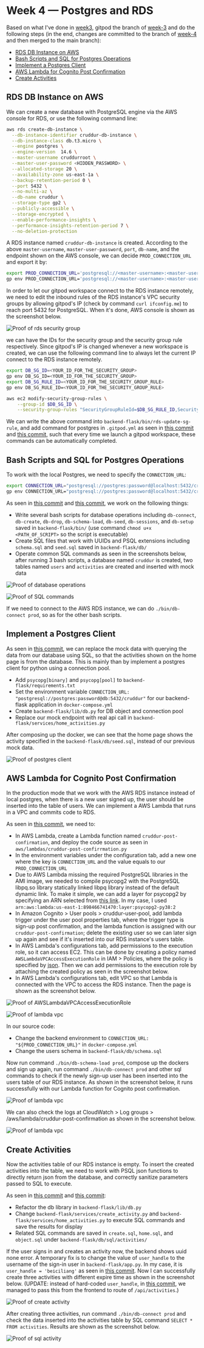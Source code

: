 # Week 4 — Postgres and RDS

Based on what I've done in [week3](https://github.com/beiciliang/aws-bootcamp-cruddur-2023/blob/main/journal/week3.md), gitpod the branch of [week-3](https://github.com/beiciliang/aws-bootcamp-cruddur-2023/tree/week-3) and do the following steps (in the end, changes are committed to the branch of [week-4](https://github.com/beiciliang/aws-bootcamp-cruddur-2023/tree/week-4) and then merged to the main branch):

- [RDS DB Instance on AWS](#rds-db-instance-on-aws)
- [Bash Scripts and SQL for Postgres Operations](#bash-scripts-and-sql-for-postgres-operations)
- [Implement a Postgres Client](#implement-a-postgres-client)
- [AWS Lambda for Cognito Post Confirmation](#aws-lambda-for-cognito-post-confirmation)
- [Create Activities](#create-activities)

## RDS DB Instance on AWS

We can create a new database with PostgreSQL engine via the AWS console for RDS, or use the following command line:

```sh
aws rds create-db-instance \
  --db-instance-identifier cruddur-db-instance \
  --db-instance-class db.t3.micro \
  --engine postgres \
  --engine-version  14.6 \
  --master-username cruddurroot \
  --master-user-password <HIDDEN_PASSWORD> \
  --allocated-storage 20 \
  --availability-zone us-east-1a \
  --backup-retention-period 0 \
  --port 5432 \
  --no-multi-az \
  --db-name cruddur \
  --storage-type gp2 \
  --publicly-accessible \
  --storage-encrypted \
  --enable-performance-insights \
  --performance-insights-retention-period 7 \
  --no-deletion-protection
```

A RDS instance named `cruddur-db-instance` is created. According to the above `master-username`, `master-user-password`, `port`, `db-name`, and the endpoint shown on the AWS console, we can decide `PROD_CONNECTION_URL` and export it by:

```sh
export PROD_CONNECTION_URL='postgresql://<master-username>:<master-user-password>@<aws-rds-endpoint>:<port>/<db-name>'
gp env PROD_CONNECTION_URL='postgresql://<master-username>:<master-user-password>@<aws-rds-endpoint>:<port>/<db-name>'
```

In order to let our gitpod workspace connect to the RDS instance remotely, we need to edit the inbound rules of the RDS instance's VPC security groups by allowing gitpod's IP (check by command `curl ifconfig.me`) to reach port 5432 for PostgreSQL. When it's done, AWS console is shown as the screenshot below.

![Proof of rds security group](assets/week04-rds-security-group.png)

we can have the IDs for the security group and the security group rule respectively. Since gitpod's IP is changed whenever a new workspace is created, we can use the following command line to always let the current IP connect to the RDS instance remotely.

```sh
export DB_SG_ID=<YOUR_ID_FOR_THE_SECURITY_GROUP>
gp env DB_SG_ID=<YOUR_ID_FOR_THE_SECURITY_GROUP>
export DB_SG_RULE_ID=<YOUR_ID_FOR_THE_SECURITY_GROUP_RULE>
gp env DB_SG_RULE_ID=<YOUR_ID_FOR_THE_SECURITY_GROUP_RULE>

aws ec2 modify-security-group-rules \
    --group-id $DB_SG_ID \
    --security-group-rules "SecurityGroupRuleId=$DB_SG_RULE_ID,SecurityGroupRule={IpProtocol=tcp,FromPort=5432,ToPort=5432,CidrIpv4=$GITPOD_IP/32}"
```

We can write the above command into `backend-flask/bin/rds-update-sg-rule`, and add command for postgres in `.gitpod.yml` as seen in [this commit](https://github.com/beiciliang/aws-bootcamp-cruddur-2023/commit/24c7fb96ed7cad7abd77bb0775bb8acf69144120) and [this commit](https://github.com/beiciliang/aws-bootcamp-cruddur-2023/commit/c4344adae9b75746c6ac8949a64ddde0e029b237), such that every time we launch a gitpod workspace, these commands can be automatically completed.

## Bash Scripts and SQL for Postgres Operations

To work with the local Postgres, we need to specify the `CONNECTION_URL`:

```sh
export CONNECTION_URL="postgresql://postgres:password@localhost:5432/cruddur"
gp env CONNECTION_URL="postgresql://postgres:password@localhost:5432/cruddur"
```

As seen in [this commit](https://github.com/beiciliang/aws-bootcamp-cruddur-2023/commit/46f021985c802fb1cce72d1867cbcfd8475a402d) and [this commit](https://github.com/beiciliang/aws-bootcamp-cruddur-2023/commit/dd96dcde1b38d95f09d12b761a56b21ce99789f9), we work on the following things:

- Write several bash scripts for database operations including `db-connect`, `db-create`, `db-drop`, `db-schema-load`, `db-seed`, `db-sessions`, and `db-setup` saved in `backend-flask/bin/` (use command `chmod u+x <PATH_OF_SCRIPT>` so the script is executable)
- Create SQL files that work with UUIDs and PSQL extensions including `schema.sql` and `seed.sql` saved in `backend-flask/db/`
- Operate common SQL commands as seen in the screenshots below, after running 3 bash scripts, a database named `cruddur` is created, two tables named `users` and `activities` are created and inserted with mock data

![Proof of database operations](assets/week04-database-operations.png)

![Proof of SQL commands](assets/week04-sql-commands.png)

If we need to connect to the AWS RDS instance, we can do `./bin/db-connect prod`, so as for the other bash scripts.

## Implement a Postgres Client

As seen in [this commit](https://github.com/beiciliang/aws-bootcamp-cruddur-2023/commit/ff1b9254ee2c9250f053ff17e434815a1ac5ef6b), we can replace the mock data with querying the data from our database using SQL, so that the activities shown on the home page is from the database. This is mainly than by implement a postgres client for python using a connection pool.

- Add `psycopg[binary]` and `psycopg[pool]` to `backend-flask/requirements.txt`
- Set the environment variable `CONNECTION_URL: "postgresql://postgres:password@db:5432/cruddur"` for our backend-flask application in `docker-compose.yml`
- Create `backend-flask/lib/db.py` for DB object and connection pool
- Replace our mock endpoint with real api call in `backend-flask/services/home_activities.py`

After composing up the docker, we can see that the home page shows the activity specified in the `backend-flask/db/seed.sql`, instead of our previous mock data.

![Proof of postgres client](assets/week04-postgres-client.png)

## AWS Lambda for Cognito Post Confirmation

In the production mode that we work with the AWS RDS instance instead of local postgres, when there is a new user signed up, the user should be inserted into the table of users. We can implement a AWS Lambda that runs in a VPC and commits code to RDS.

As seen in [this commit](https://github.com/beiciliang/aws-bootcamp-cruddur-2023/commit/11f2c91073dcfba165508eb6e3c28d15a9d1e332), we need to:

- In AWS Lambda, create a Lambda function named `cruddur-post-confirmation`, and deploy the code source as seen in `aws/lambdas/cruddur-post-confirrmation.py`
- In the environment variables under the configuration tab, add a new one where the key is `CONNECTION_URL` and the value equals to our `PROD_CONNECTION_URL`
- Due to AWS Lambda missing the required PostgreSQL libraries in the AMI image, we needed to compile psycopg2 with the PostgreSQL libpq.so library statically linked libpq library instead of the default dynamic link. To make it simple, we can add a layer for psycopg2 by specifying an ARN selected from [this link](https://github.com/jetbridge/psycopg2-lambda-layer). In my case, I used `arn:aws:lambda:us-east-1:898466741470:layer:psycopg2-py38:2`
- In Amazon Cognito > User pools > cruddur-user-pool, add lambda trigger under the user pool properties tab, where the trigger type is sign-up post confirmation, and the lambda function is assigned with our `cruddur-post-confirmation`; delete the existing user so we can later sign up again and see if it's inserted into our RDS instance's users table.
- In AWS Lambda's configurations tab, add permissions to the execution role, so it can access EC2. This can be done by creating a policy named `AWSLambdaVPCAccessExecutionRole` in IAM > Policies, where the policy is specified by [json](https://stackoverflow.com/questions/41177965/aws-lambdathe-provided-execution-role-does-not-have-permissions-to-call-describ). Then we can add permissions to the execution role by attaching the created policy as seen in the screenshot below.
- In AWS Lambda's configurations tab, edit VPC so that Lambda is connected with the VPC to access the RDS instance. Then the page is shown as the screenshot below.

![Proof of AWSLambdaVPCAccessExecutionRole](assets/week04-AWSLambdaVPCAccessExecutionRole.png)

![Proof of lambda vpc](assets/week04-lambda-vpc.png)

In our source code:

- Change the backend environment to `CONNECTION_URL: "${PROD_CONNECTION_URL}"` in `docker-compose.yml`
- Change the users schema in `backend-flask/db/schema.sql`

Now run command `./bin/db-schema-load prod`, compose up the dockers and sign up again, run command `./bin/db-connect prod` and other sql commands to check if the newly sign-up user has been inserted into the users table of our RDS instance. As shown in the screenshot below, it runs successfully with our Lambda function for Cognito post confirmation.

![Proof of lambda vpc](assets/week04-lambda-success.png)

We can also check the logs at CloudWatch > Log groups > /aws/lambda/cruddur-post-confirmation as shown in the screenshot below.

![Proof of lambda vpc](assets/week04-lambda-logs.png)

## Create Activities

Now the activities table of our RDS instance is empty. To insert the created activities into the table, we need to work with PSQL json functions to directly return json from the database, and correctly sanitize parameters passed to SQL to execute.

As seen in [this commit](https://github.com/beiciliang/aws-bootcamp-cruddur-2023/commit/c4aa4048aed63cedd47d264612f30897a4098212) and [this commit](https://github.com/beiciliang/aws-bootcamp-cruddur-2023/commit/2080b2affdfd1efa3dd471f7f8b2845b1faf47fd):

- Refactor the db library in `backend-flask/lib/db.py`
- Change `backend-flask/services/create_activity.py` and `backend-flask/services/home_activities.py` to execute SQL commands and save the results for display
- Related SQL commands are saved in `create.sql`, `home.sql`, and `object.sql` under `backend-flask/db/sql/activities/`

If the user signs in and creates an activity now, the backend shows uuid none error. A temporary fix is to change the value of `user_handle` to the username of the sign-in user in `backend-flask/app.py`. In my case, it is `user_handle = 'beiciliang'` as seen in [this commit](https://github.com/beiciliang/aws-bootcamp-cruddur-2023/commit/67c2a277af11edbe4061e6b9e6f136afe1424334). Now I can successfully create three activities with different expire time as shown in the screenshot below. (UPDATE: instead of hard-coded `user_handle`, in [this commit](https://github.com/beiciliang/aws-bootcamp-cruddur-2023/commit/0eef44dbc83ff2f34ed496a5bc3c7de052c0f1f2), we managed to pass this from the frontend to route of `/api/activities`.)

![Proof of create activity](assets/week04-create-activity.png)

After creating three activities, run command `./bin/db-connect prod` and check the data inserted into the activities table by SQL command `SELECT * FROM activities`. Results are shown as the screenshot below.

![Proof of sql activity](assets/week04-sql-activity.png)
